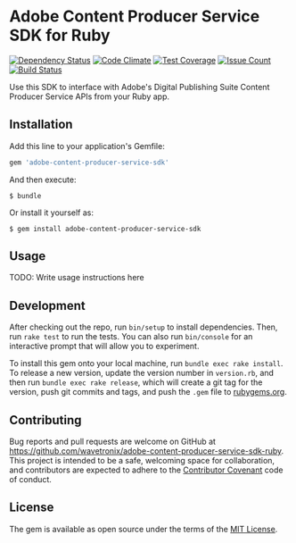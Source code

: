 # Adobe Content Producer Service SDK for Ruby

[![Dependency Status](https://gemnasium.com/wavetronix/adobe-content-producer-service-sdk-ruby.svg)](https://gemnasium.com/wavetronix/adobe-content-producer-service-sdk-ruby) [![Code Climate](https://codeclimate.com/github/wavetronix/adobe-content-producer-service-sdk-ruby/badges/gpa.svg)](https://codeclimate.com/github/wavetronix/adobe-content-producer-service-sdk-ruby) [![Test Coverage](https://codeclimate.com/github/wavetronix/adobe-content-producer-service-sdk-ruby/badges/coverage.svg)](https://codeclimate.com/github/wavetronix/adobe-content-producer-service-sdk-ruby/coverage) [![Issue Count](https://codeclimate.com/github/wavetronix/adobe-content-producer-service-sdk-ruby/badges/issue_count.svg)](https://codeclimate.com/github/wavetronix/adobe-content-producer-service-sdk-ruby) [![Build Status](https://travis-ci.org/wavetronix/adobe-content-producer-service-sdk-ruby.svg?branch=master)](https://travis-ci.org/wavetronix/adobe-content-producer-service-sdk-ruby)

Use this SDK to interface with Adobe's Digital Publishing Suite Content Producer Service APIs from your Ruby app.

## Installation

Add this line to your application's Gemfile:

```ruby
gem 'adobe-content-producer-service-sdk'
```

And then execute:

    $ bundle

Or install it yourself as:

    $ gem install adobe-content-producer-service-sdk

## Usage

TODO: Write usage instructions here

## Development

After checking out the repo, run `bin/setup` to install dependencies. Then, run `rake test` to run the tests. You can also run `bin/console` for an interactive prompt that will allow you to experiment.

To install this gem onto your local machine, run `bundle exec rake install`. To release a new version, update the version number in `version.rb`, and then run `bundle exec rake release`, which will create a git tag for the version, push git commits and tags, and push the `.gem` file to [rubygems.org](https://rubygems.org).

## Contributing

Bug reports and pull requests are welcome on GitHub at https://github.com/wavetronix/adobe-content-producer-service-sdk-ruby. This project is intended to be a safe, welcoming space for collaboration, and contributors are expected to adhere to the [Contributor Covenant](contributor-covenant.org) code of conduct.


## License

The gem is available as open source under the terms of the [MIT License](http://opensource.org/licenses/MIT).
